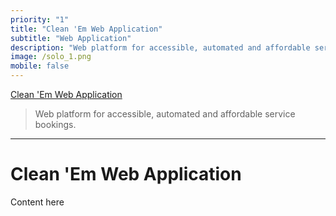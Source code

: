 ```yaml
---
priority: "1"
title: "Clean 'Em Web Application"
subtitle: "Web Application"
description: "Web platform for accessible, automated and affordable service bookings."
image: /solo_1.png
mobile: false
---
```


[Clean 'Em Web Application](/solo_1.png)

> Web platform for accessible, automated and affordable service bookings.

---
# Clean 'Em Web Application
Content here